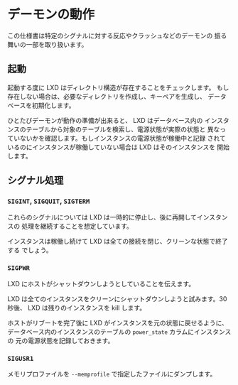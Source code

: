 # デーモンの動作

この仕様書は特定のシグナルに対する反応やクラッシュなどのデーモンの
振る舞いの一部を取り扱います。

## 起動

起動する度に LXD はディレクトリ構造が存在することをチェックします。
もし存在しない場合は、必要なディレクトリを作成し、キーペアを生成し、
データベースを初期化します。

ひとたびデーモンが動作の準備が出来ると、 LXD はデータベース内の
インスタンスのテーブルから対象のテーブルを検索し、電源状態が実際の状態と
異なっていないかを確認します。もしインスタンスの電源状態が稼働中と記録
されているのにインスタンスが稼働していない場合は LXD はそのインスタンスを
開始します。

## シグナル処理

### `SIGINT`, `SIGQUIT`, `SIGTERM`

これらのシグナルについては LXD は一時的に停止し、後に再開してインスタンスの
処理を継続することを想定しています。

インスタンスは稼働し続けて LXD は全ての接続を閉じ、クリーンな状態で終了する
でしょう。

### `SIGPWR`

LXD にホストがシャットダウンしようとしていることを伝えます。

LXD は全てのインスタンスをクリーンにシャットダウンしようと試みます。30秒後、
LXD は残りのインスタンスを kill します。

ホストがリブートを完了後に LXD がインスタンスを元の状態に戻せるように、
データベース内のインスタンスのテーブルの `power_state` カラムにインスタンスの
元の電源状態を記録しておきます。

### `SIGUSR1`

メモリプロファイルを `--memprofile` で指定したファイルにダンプします。
